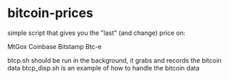 bitcoin-prices
==============

simple script that gives you the "last" (and change) price on:

MtGox
Coinbase
Bitstamp
Btc-e

btcp.sh should be run in the background, it grabs and records the bitcoin data
btcp_disp.sh is an example of how to handle the bitcoin data

